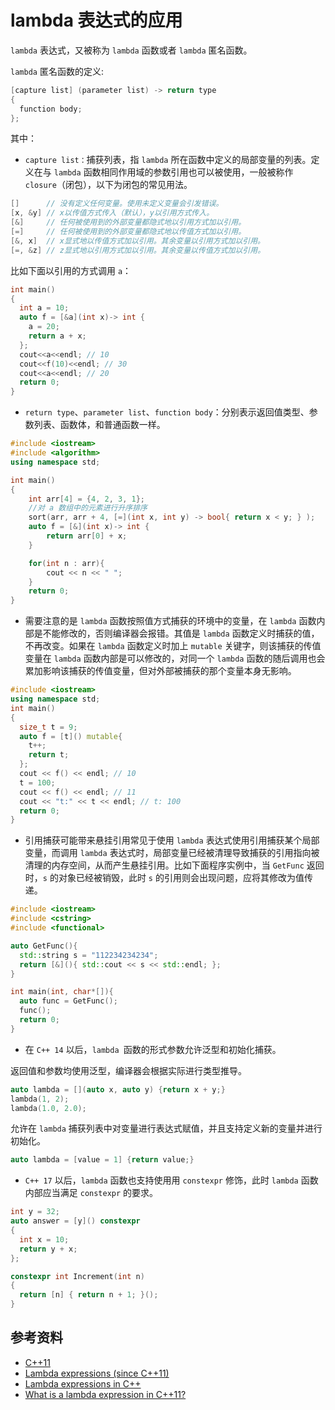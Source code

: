 # lambda 表达式的应用

`lambda` 表达式，又被称为 `lambda` 函数或者 `lambda` 匿名函数。

`lambda` 匿名函数的定义:

```cpp
[capture list] (parameter list) -> return type
{
  function body;
};
```

其中：

- `capture list：`捕获列表，指 `lambda` 所在函数中定义的局部变量的列表。定义在与 `lambda` 函数相同作用域的参数引用也可以被使用，一般被称作 `closure`（闭包），以下为闭包的常见用法。

```cpp
[]      // 没有定义任何变量。使用未定义变量会引发错误。
[x, &y] // x以传值方式传入（默认），y以引用方式传入。
[&]     // 任何被使用到的外部变量都隐式地以引用方式加以引用。
[=]     // 任何被使用到的外部变量都隐式地以传值方式加以引用。
[&, x]  // x显式地以传值方式加以引用。其余变量以引用方式加以引用。
[=, &z] // z显式地以引用方式加以引用。其余变量以传值方式加以引用。
```

比如下面以引用的方式调用 `a`：

```cpp
int main()
{
  int a = 10;
  auto f = [&a](int x)-> int {
    a = 20;
    return a + x;
  };
  cout<<a<<endl; // 10
  cout<<f(10)<<endl; // 30
  cout<<a<<endl; // 20
  return 0;
}
```

- `return type`、`parameter list`、`function body`：分别表示返回值类型、参数列表、函数体，和普通函数一样。

```cpp
#include <iostream>
#include <algorithm>
using namespace std;

int main()
{
    int arr[4] = {4, 2, 3, 1};
    //对 a 数组中的元素进行升序排序
    sort(arr, arr + 4, [=](int x, int y) -> bool{ return x < y; } );
    auto f = [&](int x)-> int {
        return arr[0] + x;
    }

    for(int n : arr){
        cout << n << " ";
    }
    return 0;
}
```

- 需要注意的是 `lambda` 函数按照值方式捕获的环境中的变量，在 `lambda` 函数内部是不能修改的，否则编译器会报错。其值是 `lambda` 函数定义时捕获的值，不再改变。如果在 `lambda` 函数定义时加上 `mutable` 关键字，则该捕获的传值变量在 `lambda` 函数内部是可以修改的，对同一个 `lambda` 函数的随后调用也会累加影响该捕获的传值变量，但对外部被捕获的那个变量本身无影响。

```cpp
#include <iostream> 
using namespace std;
int main()
{
  size_t t = 9;
  auto f = [t]() mutable{
    t++;
    return t; 
  };
  cout << f() << endl; // 10
  t = 100;
  cout << f() << endl; // 11
  cout << "t:" << t << endl; // t: 100
  return 0;
}
```

- 引用捕获可能带来悬挂引用常见于使用 `lambda` 表达式使用引用捕获某个局部变量，而调用 `lambda` 表达式时，局部变量已经被清理导致捕获的引用指向被清理的内存空间，从而产生悬挂引用。比如下面程序实例中，当 `GetFunc` 返回时，`s` 的对象已经被销毁，此时 `s` 的引用则会出现问题，应将其修改为值传递。

```cpp
#include <iostream>
#include <cstring>
#include <functional>

auto GetFunc(){
  std::string s = "112234234234";
  return [&](){ std::cout << s << std::endl; };
}

int main(int, char*[]){
  auto func = GetFunc();
  func();
  return 0;
}
```

- 在 `C++ 14` 以后，`lambda `函数的形式参数允许泛型和初始化捕获。

返回值和参数均使用泛型，编译器会根据实际进行类型推导。

```cpp
auto lambda = [](auto x, auto y) {return x + y;}
lambda(1, 2);
lambda(1.0, 2.0);
```

允许在 `lambda` 捕获列表中对变量进行表达式赋值，并且支持定义新的变量并进行初始化。

```cpp
auto lambda = [value = 1] {return value;}
```

- `C++ 17` 以后，`lambda` 函数也支持使用用 `constexpr` 修饰，此时 `lambda` 函数内部应当满足 `constexpr` 的要求。

```cpp
int y = 32;
auto answer = [y]() constexpr
{
  int x = 10;
  return y + x;
};

constexpr int Increment(int n)
{
  return [n] { return n + 1; }();
}
```

## 参考资料

- [C++11](https://zh.wikipedia.org/wiki/C%2B%2B11)
- [Lambda expressions (since C++11)](https://en.cppreference.com/w/cpp/language/lambda)
- [Lambda expressions in C++](https://docs.microsoft.com/en-us/cpp/cpp/lambda-expressions-in-cpp?view=msvc-170)
- [What is a lambda expression in C++11?](https://stackoverflow.com/questions/7627098/what-is-a-lambda-expression-in-c11)
